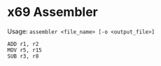 # x69 Assembler
Usage: `assembler <file_name> [-o <output_file>]`
```x86asm
ADD r1, r2
MOV r5, r15
SUB r3, r8
```
